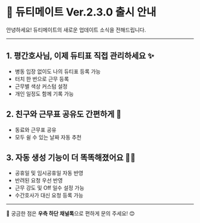 # 📢 듀티메이트 Ver.2.3.0 출시 안내

안녕하세요! 듀티메이트의 새로운 업데이트 소식을 전해드립니다.

---

## 1. 평간호사님, 이제 듀티표 직접 관리하세요 ✨

- 병동 입장 없이도 나의 듀티표 등록 가능
- 터치 한 번으로 근무 등록
- 근무별 색상 커스텀 설정
- 개인 일정도 함께 기록 가능

## 2. 친구와 근무표 공유도 간편하게 👥

- 동료와 근무표 공유
- 모두 쉴 수 있는 날짜 자동 추천

## 3. 자동 생성 기능이 더 똑똑해졌어요 🤖💡

- 공휴일 및 임시공휴일 자동 반영
- 반려된 요청 우선 반영
- 근무 강도 및 Off 일수 설정 가능
- 수간호사가 대신 요청 등록 가능

---

📩 궁금한 점은 **우측 하단 채널톡**으로 편하게 문의 주세요! 😊
